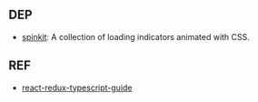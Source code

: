 ## DEP

- [spinkit](https://github.com/tobiasahlin/SpinKit): A collection of loading indicators animated with CSS.

## REF

- [react-redux-typescript-guide](https://github.com/piotrwitek/react-redux-typescript-guide)
